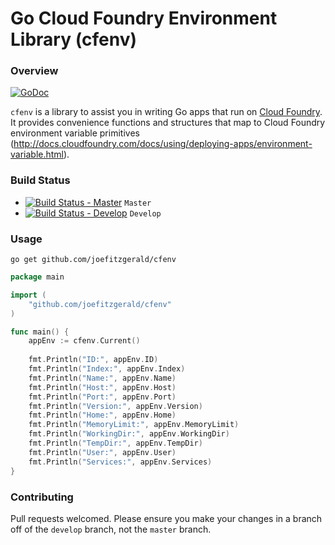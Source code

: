 # Go Cloud Foundry Environment Library (cfenv)

### Overview 

[![GoDoc](https://godoc.org/github.com/joefitzgerald/cfenv?status.png)](https://godoc.org/github.com/joefitzgerald/cfenv)

`cfenv` is a library to assist you in writing Go apps that run on [Cloud Foundry](http://cloudfoundry.org). It provides convenience functions and structures that map to Cloud Foundry environment variable primitives (http://docs.cloudfoundry.com/docs/using/deploying-apps/environment-variable.html).

### Build Status

* [![Build Status - Master](https://travis-ci.org/joefitzgerald/cfenv.png?branch=master)](https://travis-ci.org/joefitzgerald/cfenv) `Master`
* [![Build Status - Develop](https://travis-ci.org/joefitzgerald/cfenv.png?branch=develop)](https://travis-ci.org/joefitzgerald/cfenv) `Develop`

### Usage

`go get github.com/joefitzgerald/cfenv`

```go
package main

import (
	"github.com/joefitzgerald/cfenv"
)

func main() {
	appEnv := cfenv.Current()
	
	fmt.Println("ID:", appEnv.ID)
	fmt.Println("Index:", appEnv.Index)
	fmt.Println("Name:", appEnv.Name)
	fmt.Println("Host:", appEnv.Host)
	fmt.Println("Port:", appEnv.Port)
	fmt.Println("Version:", appEnv.Version)
	fmt.Println("Home:", appEnv.Home)
	fmt.Println("MemoryLimit:", appEnv.MemoryLimit)
	fmt.Println("WorkingDir:", appEnv.WorkingDir)
	fmt.Println("TempDir:", appEnv.TempDir)
	fmt.Println("User:", appEnv.User)
	fmt.Println("Services:", appEnv.Services)
}
```

### Contributing

Pull requests welcomed. Please ensure you make your changes in a branch off of the `develop` branch, not the `master` branch.